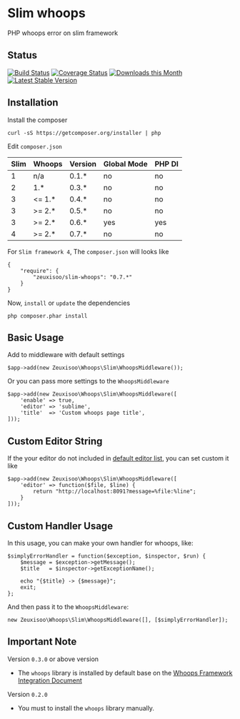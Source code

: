 # Slim whoops

PHP whoops error on slim framework

## Status

[![Build Status](https://github.com/zeuxisoo/php-slim-whoops/workflows/Tests/badge.svg?branch=0.7.x)](https://github.com/zeuxisoo/php-slim-whoops/actions?query=branch:0.7.x)
[![Coverage Status](https://coveralls.io/repos/github/zeuxisoo/php-slim-whoops/badge.svg)](https://coveralls.io/github/zeuxisoo/php-slim-whoops)
[![Downloads this Month](https://img.shields.io/packagist/dm/zeuxisoo/slim-whoops.svg)](https://packagist.org/packages/zeuxisoo/slim-whoops)
[![Latest Stable Version](https://poser.pugx.org/zeuxisoo/slim-whoops/v/stable)](https://github.com/zeuxisoo/php-slim-whoops/releases)

## Installation

Install the composer

    curl -sS https://getcomposer.org/installer | php

Edit `composer.json`

| Slim | Whoops    | Version | Global Mode | PHP DI |
| ---- | --------- | ------- | ----------- | ------ |
|   1  |  n/a      | 0.1.*   | no          | no     |
|   2  |  1.*      | 0.3.*   | no          | no     |
|   3  |  <= 1.*   | 0.4.*   | no          | no     |
|   3  |  >= 2.*   | 0.5.*   | no          | no     |
|   3  |  >= 2.*   | 0.6.*   | yes         | yes    |
|   4  |  >= 2.*   | 0.7.*   | no          | no     |

For `Slim framework 4`, The `composer.json` will looks like

    {
        "require": {
            "zeuxisoo/slim-whoops": "0.7.*"
        }
    }

Now, `install` or `update` the dependencies

	php composer.phar install

## Basic Usage

Add to middleware with default settings

    $app->add(new Zeuxisoo\Whoops\Slim\WhoopsMiddleware());

Or you can pass more settings to the `WhoopsMiddleware`

    $app->add(new Zeuxisoo\Whoops\Slim\WhoopsMiddleware([
        'enable' => true,
        'editor' => 'sublime',
        'title'  => 'Custom whoops page title',
    ]));

## Custom Editor String

If the your editor do not included in [default editor list][2], you can set custom it like

    $app->add(new Zeuxisoo\Whoops\Slim\WhoopsMiddleware([
        'editor' => function($file, $line) {
            return "http://localhost:8091?message=%file:%line";
        }
    ]));

## Custom Handler Usage

In this usage, you can make your own handler for whoops, like:

	$simplyErrorHandler = function($exception, $inspector, $run) {
	    $message = $exception->getMessage();
	    $title   = $inspector->getExceptionName();

	    echo "{$title} -> {$message}";
	    exit;
	};

And then pass it to the `WhoopsMiddleware`:

	new Zeuxisoo\Whoops\Slim\WhoopsMiddleware([], [$simplyErrorHandler]);

## Important Note

Version `0.3.0` or above version

- The `whoops` library is installed by default base on the [Whoops Framework Integration Document][1]

Version `0.2.0`

- You must to install the `whoops` library manually.



[1]: https://github.com/filp/whoops/blob/master/docs/Framework%20Integration.md#contributing-an-integration-with-a-framework	"Whoops Framework Integration Document"
[2]: https://github.com/filp/whoops/blob/master/docs/Open%20Files%20In%20An%20Editor.md#open-files-in-an-editor                 "Whoops Framework Open Files In An Editor"
